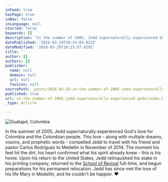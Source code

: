 ```yaml
---
inFeed: true
hasPage: true
inNav: false
inLanguage: null
starred: false
keywords: []
description: "In the summer of 2005, Jedd supernaturally experienced God's love for Colombia and the Colombian people. This love - along with multiple dreams, visions, and prophetic words - compelled Jedd to travel with his friend and pastor Carlos Rodríguez to Medellín in November of 2014. The moment his feet hit the dirt, his heart confirmed what his spirit already knew - this is his home. Upon his return to the United States, Jedd relinquished his stake in his printing company, returned to the School of Revival full-time, and begun preparations for his permanent relocation. Jedd has since met the love of his life Mary in Medellín, and he couldn't be happier. ♥"
datePublished: '2016-03-29T18:24:04.023Z'
dateModified: '2016-03-29T18:23:57.429Z'
title: ''
author: []
authors: []
publisher:
  name: null
  domain: null
  url: null
  favicon: null
sourcePath: _posts/2016-03-29-in-the-summer-of-2005-jedd-supernaturally-experienced-gods.md
published: true
url: in-the-summer-of-2005-jedd-supernaturally-experienced-gods/index.html
_type: Article

---
```

![Guatapé, Colombia](https://the-grid-user-content.s3-us-west-2.amazonaws.com/bc455efb-dc73-48a0-9a41-e4e9a1374776.jpg)

In the summer of 2005, Jedd supernaturally experienced God's love for Colombia and the Colombian people. This love - along with multiple dreams, visions, and prophetic words - compelled Jedd to travel with his friend and pastor Carlos Rodríguez to Medellín in November of 2014\. The moment his feet hit the dirt, his heart confirmed what his spirit already knew - this is his home. Upon his return to the United States, Jedd relinquished his stake in his printing company, returned to the [School of Revival][0] full-time, and begun preparations for his permanent relocation. Jedd has since met the love of his life Mary in Medellín, and he couldn't be happier. ♥

[0]: http://www.schoolofrevival.com/